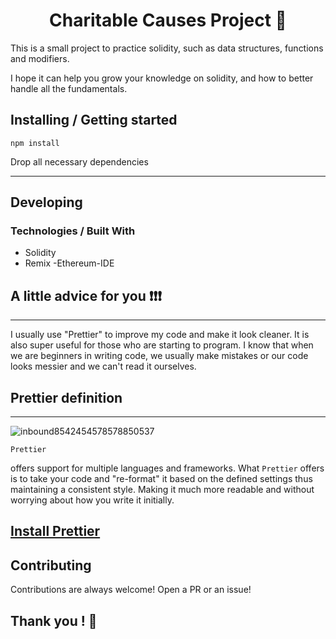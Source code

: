 <h1 align="center">Charitable Causes Project 🌟</h1>
<p>This is a small project to practice solidity, such as data structures, functions and modifiers.

I hope it can help you grow your knowledge on solidity, and how to better handle all the fundamentals.</p>

## Installing / Getting started

```
npm install
```  
<p>Drop all necessary dependencies</p>
<hr>

## Developing

### Technologies / Built With

- Solidity
- Remix -Ethereum-IDE

## A little advice for you ❗❗❗
<hr>

<p> I usually use "Prettier" to improve my code and make it look cleaner. It is also super useful for those who are starting to program. I know that when we are beginners in writing code, we usually make mistakes or our code looks messier and we can't read it ourselves. </p>

## Prettier definition
<hr>

![inbound8542454578578850537](https://user-images.githubusercontent.com/99415473/190516243-697eff39-9279-435d-8faf-85a4f138c8ab.jpg)



 `Prettier` <p> offers support for multiple languages and frameworks. What `Prettier` offers is to take your code and "re-format" it based on the defined settings thus maintaining a consistent style. Making it much more readable and without worrying about how you write it initially.</p>


## [Install Prettier](https://prettier.io/docs/en/install.html)

## Contributing

<p> Contributions are always welcome! Open a PR or an issue!</p>

## Thank you ! 👋
